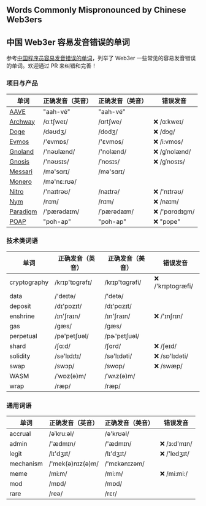 ## Words Commonly Mispronounced by Chinese Web3ers
## 中国 Web3er 容易发音错误的单词

参考[中国程序员容易发音错误的单词](https://github.com/shimohq/chinese-programmer-wrong-pronunciation/)，列举了 Web3er 一些常见的容易发音错误的单词。欢迎通过 PR 来纠错和完善！

### 项目与产品
| 单词                                           | 正确发音（英音） | 正确发音（美音） | 错误发音      |
| ---------------------------------------------- | ---------------- | ---------------- | ------------- |
| [AAVE](https://aave.com/)                      | "aah-vé"         | "aah-vé"         |                |
| [Archway](https://archway.io/)                 | /ɑːtʃweɪ/        | /ɑrtʃwe/         | ❌ /ɑːkweɪ/    |
| [Doge](https://dogecoin.com/)                  | /dəʊdʒ/          | /dodʒ/           | ❌ /dɔɡ/       |
| [Evmos](https://evmos.org/)                    | /'evmɒs/         | /'ɛvmos/         | ❌ /i:vmos/    |
| [Gnoland](https://gno.land/)                   | /'nəʊlænd/       | /'nolænd/        | ❌ /gˈnolænd/  |
| [Gnosis](https://gnosis-safe.io/)              | /'nəʊsɪs/        | /ˈnosɪs/         | ❌ /gˈnosɪs/   |
| [Messari](https://messari.io/)                 | /mə'sɑrɪ/        | /mə'sɑrɪ/        |                |
| [Monero](https://www.getmonero.org/)           | /mə'nɛ:rʊə/      |                  |                |
| [Nitro](https://github.com/OffchainLabs/nitro) | /'naɪtrəʊ/       | /naɪtrə/         | ❌ /'nɪtrəʊ/   |
| [Nym](https://nymtech.net/)                    | /nɪm/            | /nɪm/            | ❌ /naɪm/      |
| [Paradigm](https://www.paradigm.xyz/)          | /'pærədaɪm/      | /ˈpærədaɪm/      | ❌ /'pɑrɑdɪgm/ |
| [POAP](https://poap.xyz/)                      | "poh-ap"         | "poh-ap"         | ❌ "pope"      |

### 技术类词语
| 单词         | 正确发音（英音） | 正确发音（美音） | 错误发音          |
| ------------ | ---------------- | ---------------- | ----------------- |
| cryptography | /krɪp'tɒgrəfɪ/   | /krɪp'tɑgrəfi/   | ❌ /'krɪptoɡræfi/ |
| data         | /'deɪtə/         | /'detə/          |                   |
| deposit      | /dɪ'pɒzɪt/       | /dɪ'pɑzɪt/       |                   |
| enshrine     | /ɪn'ʃraɪn/       | /ɪn'ʃraɪn/       | ❌ /'ɪnʃrɪn/      |
| gas          | /gæs/            | /ɡæs/            |                   |
| perpetual    | /pə'petʃʊəl/     | /pɚ'pɛtʃuəl/     |                   |
| shard        | /ʃɑːd/           | /ʃɑrd/           | ❌ /ʃeɪd/         |
| solidity     | /sə'lɪdɪtɪ/      | /sə'lɪdəti/      | ❌ /sɒ'lɪdəti/    |
| swap         | /swɔp/           | /swɑp/           | ❌ /swæp/         |
| WASM         | /ˈwɒz(ə)m/       | /ˈwʌz(ə)m/       |                   |
| wrap         | /ræp/            | /ræp/            |                   |

### 通用词语
| 单词      | 正确发音（英音） | 正确发音（美音） | 错误发音     |
| --------- | ---------------- | ---------------- | ------------ |
| accrual   | /əˈkru:əl/       | /ə'krʊəl/        |              |
| admin     | /'ædmɪn/         | /'ædmɪn/         | ❌ /ɜ:d'mɪn/ |
| legit     | /lɪ'dʒɪt/        | /lɪ'dʒɪt/        | ❌ /'ledʒɪt/ |
| mechanism | /'mek(ə)nɪz(ə)m/ | /'mɛkənɪzəm/     |              |
| meme      | /mi:m/           | /mi:m/           | ❌ /mi:mi:/  |
| mod       | /mɒd/            | /mɒd/            |              |
| rare      | /reə/            | /rɛr/            |              |
